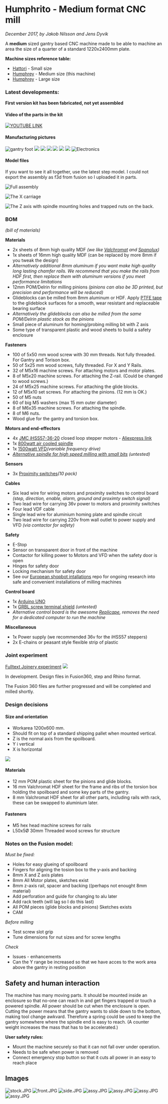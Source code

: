 # Humphrito - Medium format CNC mill
*December 2017, by Jakob Nilsson and Jens Dyvik*

A **medium** sized gantry based CNC machine made to be able to machine an area the size of a quarter of a standard 1220x2400mm plate.

**Machine sizes reference table:**
* [Hattori](https://github.com/fellesverkstedet/fabricatable-machines/blob/master/hattori-small-format-cnc/README.md)  - Small size
* [Humphrey](https://github.com/fellesverkstedet/fabricatable-machines/blob/master/humphrito-medium-format-cnc/README.md) - Medium size (this machine)
* [Humphrey](https://github.com/fellesverkstedet/fabricatable-machines/blob/master/humphrey-large-format-cnc/README.md) - Large size


### Latest developments:

**First version kit has been fabricated, not yet assembled**

#### Video of the parts in the kit

[![YOUTUBE LINK](img/youtube_link.png)](https://www.youtube.com/watch?v=Xjq5qzolGBw&t=1s)


#### Manufacturing pictures


![](img/foot.jpg "gantry foot")
![](img/gantry_back.jpg)
![](img/gantry_iso.jpg)
![](img/gantry_side_on_y_axis.jpg)
![](img/milling_16mm.jpg)
![](img/pinions.jpg)
![](img/torsion_box_wo_back.jpg)
![](img/electronics.jpg "Electronics")

#### Model files
If you want to see it all together, use the latest step model.
I could not export the assembly as f3d from fusion so I uploaded it in parts.

![](img/overview.JPG "Full assembly")

![](img/x-carriage.JPG "The X carriage")

![](img/z-axis.JPG "The Z axis with spindle mounting holes and trapped nuts on the back.")

### BOM
*(bill of materials)*

**Materials**
* 2x sheets of 8mm high quality MDF *(we like [Valchromat](http://www.valchromat.pt/distribuidores.aspx?menuid=338) and [Spanolux](https://www.spanolux.com/en/solutions/black-mdf))*
* 1x sheets of 16mm high quality MDF (can be replaced by more 8mm if you tweak the design)
* *Alternatively additional 8mm aluminum if you want make high quality long lasting chamfer rails. We recommend that you make the rails from HDF first, then replace them with aluminum versions if you meet performance limitations*
* 12mm POM/Delrin for milling pinions *(pinions can also be 3D printed, but precision and performance will be reduced)*
* Glideblocks can be milled from 8mm aluminum or HDF. Apply [PTFE tape](https://www.amazon.co.uk/gp/product/B00DE2RUMC/ref=oh_aui_detailpage_o00_s00?ie=UTF8&psc=1) to the glideblock surfaces for a smooth, wear resistant and replaceable bearing surface
* *Alternatively the glideblocks can also be milled from the same POM/Delrin plastic stock as the pinions*
* Small piece of aluminum for homing/probing milling bit with Z axis
* Some type of transparent plastic and wood sheets to build a safety enclosure

**Fasteners**
* 100 of 5x50 mm wood screw with 30 mm threads. Not fully threaded. For Gantry and Torison box.
* 50 of 5x25 mm wood screws, fully threaded. For X and Y Rails.
* 32 of M5x16 machine screws. For attaching motors and motor plates.
* 8 of M5x20 machine screws. For attaching the Z-rail. (Could be changed to wood screws.)
* 24 of M5x25 machine screws. For attaching the glide blocks.
* 12 of M5x10 set screws. For attaching the pinions. (12 mm is OK.)
* 50 of M5 nuts
* 60 of big M5 washers (max 15 mm outer diameter)
* 8 of M6x35 machine screws. For attaching the spindle.
* 8 of M6 nuts.
* Wood glue for the gantry and torsion box.

**Motors and end-effectors**
* 4x [JMC iHSS57-36-20](http://www.jmc-motor.com/products.php?cid=248&id=118) closed loop stepper motors - [Aliexpress link](https://www.aliexpress.com/store/product/NEMA-23-2N-m-283ozf-in-Integrated-Closed-Loop-Stepper-motor-36VDC-JMC-iHSS57-36-20/1932111_32712473144.html?spm=2114.12010612.0.0.652b10ccMEcLrM)
* 1x [800watt air cooled spindle](https://www.aliexpress.com/store/product/Square-0-8KW-Air-cooled-Spindle-motor-ER11-24000rpm-400Hz-ENGRAVING-MILLING-GRIND-6-5A/907217_32665487318.html?spm=2114.12010612.0.0.54a41c927Yz5F6)
* 1x [1500watt VFD](https://www.aliexpress.com/store/product/Variable-Frequency-Drive-VFD-Inverter-1-5KW-2HP-220V-7A/907217_695200328.html?spm=2114.12010612.0.0.3b24f1efj9cBe2)*(variable frequency drive)*
* *[Alternative spindle for high speed milling with small bits](https://www.aliexpress.com/item/250w-40000rpm-ER8-Brushless-spindle-motor-MACH3-driver-DC36V-for-CNC-drilling-milling-carving-kits/32757165445.html?spm=a2g0s.13010208.99999999.271.VrrmR0) (untested)* 

**Sensors**
* 3x [Proximity switches](https://www.aliexpress.com/store/product/10PCS-inductive-proximity-sensor-SN04-N-three-wire-NPN-normally-open-Waterproof/907217_1939241212.html?spm=2114.12010612.0.0.43e2fadfhDJbTT)*(10 pack)*

**Cables**
* Six lead wire for wiring motors and proximity switches to control board *(step, direction, enable, alarm, ground and proximty switch signal)*
* Two lead wire for carrying 36v power to motors and proximity switches
* Four lead VDF cable
* Single lead wire for aluminium homing plate and spindle circuit
* Two lead wire for carrying 220v from wall outlet to power supply and VFD *(via contactor for safety)*

**Safety**
* E-Stop
* Sensor on transparent door in front of the machine
* Contactor for killing power to Motors and VFD when the safety door is open
* Hinges for safety door
* Locking mechanism for safety door
* See our [European shopbot intallations](https://github.com/fellesverkstedet/European-ShopBot-installations) repo for ongoing research into safe and convenient installations of milling machines

**Control board**
* 1x [Arduino UNO](https://store.arduino.cc/genuino-uno-rev3)
* 1x [GRBL screw terminal shield](https://www.tindie.com/products/18robots/grbl-compatible-cnc-shield-for-arduino/) *(untested)*
* *Alternative control board is the awesome [Replicape](https://www.thing-printer.com/product/replicape/), removes the need for a dedicated computer to run the machine*

**Miscellaneous**
* 1x Power supply (we recommended 36v for the iHSS57 steppers)
* 2x E-chains or peasant style flexible strip of plastic





### Joint experiment
[Fulltext Joinery experiment](experiment.md)
![](img/experiment/screw_locked_finger_joint_test.jpg)

In development. Design files in Fusion360, step and Rhino format.

The Fusion 360 files are further progressed and will be completed and milled shortly. 

### Design decisions

#### Size and orientation
* Workarea 1200x600 mm.
* Should fit on top of a standard shipping pallet when mounted vertical.
* Z is the normal axis from the spoilboard.
* Y i vertical
* X is horizontal

![](img/humphrito-sketch-on-pallet.jpg)

#### Materials
* 12 mm POM plastic sheet for the pinions and glide blocks.
* 16 mm Valchromat HDF sheet for the frame and ribs of the torsion box holding the spoilboard and some key parts of the gantry.
* 8 mm Valchromat HDF sheet for all other parts, including rails with rack, these can be swapped to aluminium later.

#### Fasteners
* M5 hex head machine screws for rails
* L50x5Ø 30mm Threaded wood screws for structure

### Notes on the Fusion model:
*Must be fixed:*
* Holes for easy glueing of spoilboard
* Fingers for aligning the tosion box to the y-axis and backing
* 8mm X and Z axis plates
* 8mm All Motor plates, sketches exist
* 8mm z-axis rail, spacer and backing   ((perhaps not enought 8mm material)
* Add perforation and guide for changing to alu later
* Add rack teeth (will lag so I do this last)
* All POM pieces (glide blocks and pinions) Sketches exists
* CAM

*Before milling*
* Test screw slot grip
* Tune dimensions for nut sizes and for screw lengths

*Check*
* Issues - enhancements
* Can the Y range be increased so that we have acces to the work area above the gantry in resting position

## Safety and human interaction

The machine has many moving parts. It should be mounted inside an enclosure so that no-one can reach in and get fingers trapped or touch a powered spindle. All power should be cut when the enclosure is open. Cutting the power means that the gantry wants to slide down to the bottom, making tool change awkvard. Therefore a spring could be used to keep the gantry somewhere where the spindle end is easy to reach. (A counter weight increases the mass that has to be accelerated.)

**User safety rules:**
* Mount the machine securely so that it can not fall over under operation.  
* Needs to be safe when power is removed 
* Connect emergency stop button so that it cuts all power in an easy to reach place

## Images

![stock.JPG](img/stock.JPG "top 8mm bottom 16 mm valchromat")
![front.JPG](img/front.JPG "front view")
![side.JPG](img/side.JPG "side view")
![assy.JPG](img/assy.JPG "top view")
![assy.JPG](img/humphrito-core-platform.jpg "Rhino model")
![assy.JPG](img/humphrito-sketch-on-pallet.jpg "Rhino model")
![assy.JPG](img/humphrito-sketch-on-pallet2.jpg "Rhino model")
